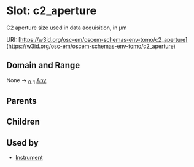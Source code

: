 
# Slot: c2_aperture

C2 aperture size used in data acquisition, in µm

URI: [https://w3id.org/osc-em/oscem-schemas-env-tomo/c2_aperture](https://w3id.org/osc-em/oscem-schemas-env-tomo/c2_aperture)


## Domain and Range

None &#8594;  <sub>0..1</sub> [Any](Any.md)

## Parents


## Children


## Used by

 * [Instrument](Instrument.md)
